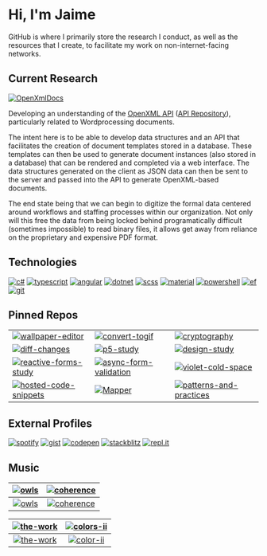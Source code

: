 # Hi, I'm Jaime

GitHub is where I primarily store the research I conduct, as well as the resources that I create, to facilitate my work on non-internet-facing networks.

## Current Research

[![OpenXmlDocs](https://img.shields.io/badge/Repository-OpenXmlDocs-ff5252?style=flat-square)](https://github.com/JaimeStill/OpenXmlDocs)

Developing an understanding of the [OpenXML API](https://docs.microsoft.com/en-us/office/open-xml/working-with-wordprocessingml-documents) ([API Repository](https://github.com/OfficeDev/Open-XML-SDK)), particularly related to Wordprocessing documents.

The intent here is to be able to develop data structures and an API that facilitates the creation of document templates stored in a database. These templates can then be used to generate document instances (also stored in a database) that can be rendered and completed via a web interface. The data structures generated on the client as JSON data can then be sent to the server and passed into the API to generate OpenXML-based documents.

The end state being that we can begin to digitize the formal data centered around workflows and staffing processes within our organization. Not only will this free the data from being locked behind programatically difficult (sometimes impossible) to read binary files, it allows get away from reliance on the proprietary and expensive PDF format.

## Technologies
[![c#](https://img.shields.io/badge/-C%23-ff5252?style=flat-square)](https://docs.microsoft.com/en-us/dotnet/csharp/language-reference/)
[![typescript](https://img.shields.io/badge/-TypeScript-ffab40?style=flat-square)](https://developer.mozilla.org/en-US/docs/Web/JavaScript)
[![angular](https://img.shields.io/badge/-Angular-ffff00?style=flat-square)](https://angular.io)
[![dotnet](https://img.shields.io/badge/-.NET-b2ff59?style=flat-square)](https://docs.microsoft.com/en-us/dotnet/)
[![scss](https://img.shields.io/badge/-SCSS-69f0ae?style=flat-square)](https://sass-lang.com/)
[![material](https://img.shields.io/badge/-Material-64ffda?style=flat-square)](https://material.angular.io)
[![powershell](https://img.shields.io/badge/-PowerShell-40c4ff?style=flat-square)](https://github.com/PowerShell/PowerShell)
[![ef](https://img.shields.io/badge/-EF%20Core-536dfe?style=flat-square)](https://docs.microsoft.com/en-us/ef/core/)
[![git](https://img.shields.io/badge/-Git-b388ff?style=flat-square)](https://git-scm.com)

## Pinned Repos

|   |   |   |
|---|---|---|
[![wallpaper-editor](https://img.shields.io/badge/R&D-Wallpaper%20Editor-ff5252?style=flat-square)](https://github.com/JaimeStill/wallpaper-editor) | [![convert-togif](https://img.shields.io/badge/utility-Convert--ToGif-ffff00?style=flat-square)](https://github.com/JaimeStill/Convert-ToGif) | [![cryptography](https://img.shields.io/badge/R&D-Cryptography-b2ff59?style=flat-square)](https://github.com/JaimeStill/cryptography)
[![diff-changes](https://img.shields.io/badge/R&D-Diff%20Changes-69f0ae?style=flat-square)](https://github.com/JaimeStill/diff-changes) | [![p5-study](https://img.shields.io/badge/R&D-p5%20Study-64ffda?style=flat-square)](https://github.com/JaimeStill/p5-study) | [![design-study](https://img.shields.io/badge/R&D-Design%20Study-40c4ff?style=flat-square)](https://github.com/JaimeStill/design-study) 
[![reactive-forms-study](https://img.shields.io/badge/R&D-Reactive%20Forms%20Study-536dfe?style=flat-square)](https://github.com/JaimeStill/reactive-forms-study) | [![async-form-validation](https://img.shields.io/badge/R&D-Async%20Form%20Validation-b388ff?style=flat-square)](https://github.com/JaimeStill/async-form-validation) | [![violet-cold-space](https://img.shields.io/badge/R&D-Violet%20Cold%20Space-ea80fc?style=flat-square)](https://github.com/JaimeStill/violet-cold-space) 
[![hosted-code-snippets](https://img.shields.io/badge/R&D-Hosted%20Code%20Snippets-212121?style=flat-square)](https://github.com/JaimeStill/hosted-code-snippets) | [![Mapper](https://img.shields.io/badge/R&D-Mapper-546e7a?style=flat-square)](https://github.com/JaimeStill/Mapper) | [![patterns-and-practices](https://img.shields.io/badge/Archive-Patterns%20and%20Practices-ffffff?style=flat-square)](https://github.com/JaimeStill/PatternsAndPractices) 

## External Profiles

[![spotify](https://img.shields.io/badge/-Spotify-69f0ae?style=flat-square)](https://open.spotify.com/user/jaime.still)
[![gist](https://img.shields.io/badge/-Gist-546e7a?style=flat-square)](https://gist.github.com/JaimeStill)
[![codepen](https://img.shields.io/badge/-Codepen-212121?style=flat-square)](https://codepen.io/JaimeStill) 
[![stackblitz](https://img.shields.io/badge/-StackBlitz-536dfe?style=flat-square)](https://stackblitz.com/@JaimeStill)
[![repl.it](https://img.shields.io/badge/-repl.it-ff5252?style=flat-square)](https://replit.com/@JaimeStill)

## Music

[![owls](https://m.media-amazon.com/images/I/614yi6atl7L.jpg)](https://open.spotify.com/album/6Ue1iqByWrHTVFUkTpnm7D?si=4e5df67516494561) | [![coherence](https://m.media-amazon.com/images/I/61UDxV4fPTL.jpg)](https://open.spotify.com/album/1AJgIx2VM7AV7p9IyiGerS?si=5f76ecfa914a43a1)
|:--:|:--:|
[![owls](https://img.shields.io/badge/Rivers%20of%20Nihil-Where%20Owls%20Know%20My%20Name-8fd989?style=flat-square)](https://open.spotify.com/album/6Ue1iqByWrHTVFUkTpnm7D?si=4e5df67516494561) | [![coherence](https://img.shields.io/badge/Be'lakor-Coherence-f5ece6?style=flat-square)](https://open.spotify.com/album/1AJgIx2VM7AV7p9IyiGerS?si=5f76ecfa914a43a1)

[![the-work](https://www.metalblade.com/us/covers/RiversOfNihil-TheWork.jpg)](https://open.spotify.com/album/7IyzDICfW1Hi7QsnJolkiR) | [![colors-ii](https://static.metacritic.com/images/products/music/9/74243c3bf2ba342d00df2a0c982df9fe.jpg)](https://open.spotify.com/album/0pR2aVMa03OjgroeQcDwQQ)
|:--:|:--:|
[![the-work](https://img.shields.io/badge/Rivers%20of%20Nihil-The%20Work-36758C?style=flat-square)](https://open.spotify.com/album/7IyzDICfW1Hi7QsnJolkiR) | [![color-ii](https://img.shields.io/badge/Between%20the%20Buried%20and%20Me-Colors%20II-BC5345?style=flat-square)](https://open.spotify.com/album/0pR2aVMa03OjgroeQcDwQQ)